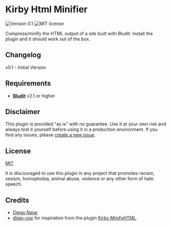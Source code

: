 # Kirby Html Minifier

![Version 0.1](https://img.shields.io/badge/version-0.1-blue.svg) ![MIT license](https://img.shields.io/badge/license-MIT-green.svg) 

Compress/minify the HTML output of a site built with Bludit. Install the plugin and it should work out of the box. 


## Changelog

v0.1 - Initial Version


## Requirements

- [**Bludit**]([](https://www.bludit.com)) v2.1 or higher

## Disclaimer

This plugin is provided "as is" with no guarantee. Use it at your own risk and always test it yourself before using it in a production environment. If you find any issues, please [create a new issue](https://github.com/dimobelov/bludit-minify-html/issues/new).

## License

[MIT](https://opensource.org/licenses/MIT)

It is discouraged to use this plugin in any project that promotes racism, sexism, homophobia, animal abuse, violence or any other form of hate speech.


## Credits

- [Diego Najar]([](https://github.com/dignajar))
- [@ian-cox](https://github.com/ian-cox) for inspiration from the plugin [Kirby MinifyHTML](https://github.com/ian-cox/Kirby-MinifyHTML).
